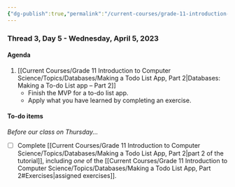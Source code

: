 ```yaml
---
{"dg-publish":true,"permalink":"/current-courses/grade-11-introduction-to-computer-science/section-1/thread-3/day-5/","dgHomeLink":false}
---
```


### Thread 3, Day 5 - Wednesday, April 5, 2023

#### Agenda

1. [[Current Courses/Grade 11 Introduction to Computer Science/Topics/Databases/Making a Todo List App, Part 2|Databases: Making a To-do List app – Part 2]]
	- Finish the MVP for a to-do list app.
	- Apply what you have learned by completing an exercise.
	  
#### To-do items
*Before our class on Thursday...*
- [ ] Complete [[Current Courses/Grade 11 Introduction to Computer Science/Topics/Databases/Making a Todo List App, Part 2|part 2 of the tutorial]], including *one* of the [[Current Courses/Grade 11 Introduction to Computer Science/Topics/Databases/Making a Todo List App, Part 2#Exercises|assigned exercises]].
